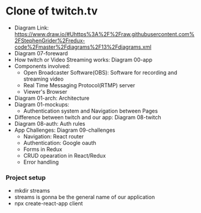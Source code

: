 # Clone of twitch.tv
* Diagram Link: https://www.draw.io/#Uhttps%3A%2F%2Fraw.githubusercontent.com%2FStephenGrider%2Fredux-code%2Fmaster%2Fdiagrams%2F13%2Fdiagrams.xml
* Diagram 07-foreward
* How twitch or Video Streaming works: Diagram 00-app
* Components involved:
    * Open Broadcaster Software(OBS): Software for recording and streaming video
    * Real Time Messaging Protocol(RTMP) server
    * Viewer's Browser
* Diagram 01-arch: Architecture
* Diagram 01-mockups:
    * Authentication system and Navigation between Pages
* Difference between twitch and our app: Diagram 08-twitch
* Diagram 08-auth: Auth rules
* App Challenges: Diagram 09-challenges
    * Navigation: React router
    * Authentication: Google oauth
    * Forms in Redux
    * CRUD opearation in React/Redux
    * Error handling

### Project setup
* mkdir streams 
* streams is gonna be the general name of our application
* npx create-react-app client